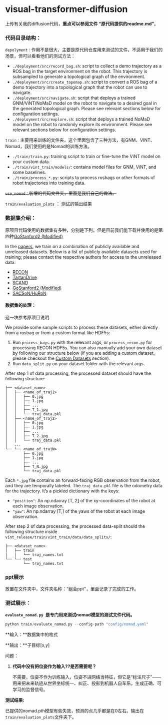 # visual-transformer-diffusion
上传有关我的diffusion代码，**重点可以参阅文件 “原代码提供的readme.md”**。

### 代码目录结构：

`depolyment：`作用不是很大，主要是原代码仓库用来测试的文件，不适用于我们的场景，但可以看看他们的测试方法：

- `./deployment/src/record_bag.sh`: script to collect a demo trajectory as a ROS bag in the target environment on the robot. This trajectory is subsampled to generate a topological graph of the environment.
- `./deployment/src/create_topomap.sh`: script to convert a ROS bag of a demo trajectory into a topological graph that the robot can use to navigate.
- `./deployment/src/navigate.sh`: script that deploys a trained GNM/ViNT/NoMaD model on the robot to navigate to a desired goal in the generated topological graph. Please see relevant sections below for configuration settings.
- `./deployment/src/explore.sh`: script that deploys a trained NoMaD model on the robot to randomly explore its environment. Please see relevant sections below for configuration settings.

`train：`主要用来训练的文件夹，这个里面包含了三种方法，有GNM、VINT、Nomad，我们使用的是Nomad的训练方法。

- `./train/train.py`: training script to train or fine-tune the ViNT model on your custom data.
- `./train/vint_train/models/`: contains model files for GNM, ViNT, and some baselines.
- `./train/process_*.py`: scripts to process rosbags or other formats of robot trajectories into training data.

~~`use_nomad：`新增的代码文件夹，里面是我们自己的做法。~~

`train/evaluation_plots` ： 测试的输出结果

### 数据集介绍：

原项目代码使用的数据集有多种，分别是下列，但是目前我们能下载并使用的是第四种[GoStanford2 (Modified)](https://drive.google.com/drive/folders/1RYseCpbtHEFOsmSX2uqNY_kvSxwZLVP_?usp=sharing)

In the [papers](https://general-navigation-models.github.io), we train on a combination of publicly available and unreleased datasets. Below is a list of publicly available datasets used for training; please contact the respective authors for access to the unreleased data.

- [RECON](https://sites.google.com/view/recon-robot/dataset)
- [TartanDrive](https://github.com/castacks/tartan_drive)
- [SCAND](https://www.cs.utexas.edu/~xiao/SCAND/SCAND.html#Links)
- [GoStanford2 (Modified)](https://drive.google.com/drive/folders/1RYseCpbtHEFOsmSX2uqNY_kvSxwZLVP_?usp=sharing)
- [SACSoN/HuRoN](https://sites.google.com/view/sacson-review/huron-dataset)

#### 数据集的处理：

这一块参考原项目说明


We provide some sample scripts to process these datasets, either directly from a rosbag or from a custom format like HDF5s:

1. Run `process_bags.py` with the relevant args, or `process_recon.py` for processing RECON HDF5s. You can also manually add your own dataset by following our structure below (if you are adding a custom dataset, please checkout the [Custom Datasets](#custom-datasets) section).
2. Run `data_split.py` on your dataset folder with the relevant args.

After step 1 of data processing, the processed dataset should have the following structure:

```
├── <dataset_name>
│   ├── <name_of_traj1>
│   │   ├── 0.jpg
│   │   ├── 1.jpg
│   │   ├── ...
│   │   ├── T_1.jpg
│   │   └── traj_data.pkl
│   ├── <name_of_traj2>
│   │   ├── 0.jpg
│   │   ├── 1.jpg
│   │   ├── ...
│   │   ├── T_2.jpg
│   │   └── traj_data.pkl
│   ...
└── └── <name_of_trajN>
    	├── 0.jpg
    	├── 1.jpg
    	├── ...
        ├── T_N.jpg
        └── traj_data.pkl
```

Each `*.jpg` file contains an forward-facing RGB observation from the robot, and they are temporally labeled. The `traj_data.pkl` file is the odometry data for the trajectory. It’s a pickled dictionary with the keys:

- `"position"`: An np.ndarray [T, 2] of the xy-coordinates of the robot at each image observation.
- `"yaw"`: An np.ndarray [T,] of the yaws of the robot at each image observation.


After step 2 of data processing, the processed data-split should the following structure inside `vint_release/train/vint_train/data/data_splits/`:

```
├── <dataset_name>
│   ├── train
|   |   └── traj_names.txt
└── └── test
        └── traj_names.txt 
```

### ppt展示

放置在文件夹中，文件夹名称：“组会ppt"，里面记录了完成的工作。

### 测试展示：

**`evaluate_nomad.py `是专门用来测试nomad模型的测试文件代码。**

```python
python train/evaluate_nomad.py --config-path "config/nomad.yaml"
```

**输入：**数据集中的格式

**输出：**子目标[x,y]

问题：

1. **代码中没有把位姿作为输入??是否需要呢？**

   不需要，位姿不作为训练输入，位姿不进网络当特征，但它是“标注尺子”——用来把未来轨迹从世界坐标统一、纠正、投影到机器人自车系，生成正确、可学习的监督信号。

**测试结果:**

已提供的nomad.pth模型有些失效，预测的点几乎都是在0左右。输出在`train/evaluation_plots`文件夹下。



